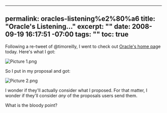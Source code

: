----- 
permalink: oracles-listening%e2%80%a6
title: "Oracle's Listening&hellip;"
excerpt: ""
date: 2008-09-19 16:17:51 -07:00
tags: ""
toc: true
-----
Following a re-tweet of @timoreilly, I went to check out [Oracle's home pag](http://oracle.com)e today. Here's what I got:

![Picture 1.png](http://livollmers.net/wp-content/uploads/2008/09/picture-1.jpg)

So I put in my proposal and got:

![Picture 2.png](http://livollmers.net/wp-content/uploads/2008/09/picture-2.jpg)

I wonder if they'll actually consider what I proposed. For that matter, I wonder if they'll consider _any_ of the proposals users send them.

What is the bloody point?

